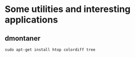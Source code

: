 Some utilities and interesting applications
===========================================


dmontaner
---------

    sudo apt-get install htop colordiff tree



